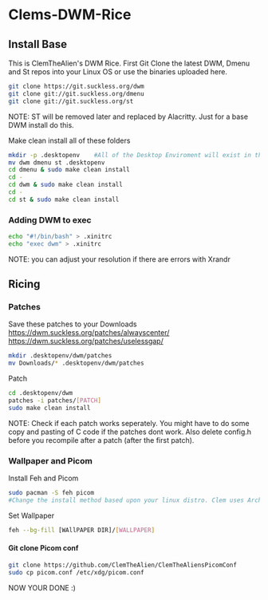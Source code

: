 # Clems-DWM-Rice
## Install Base 
This is ClemTheAlien's DWM Rice.
First Git Clone the latest DWM, Dmenu and St repos into your Linux OS or use the binaries uploaded here.
```sh 
git clone https://git.suckless.org/dwm
git clone git://git.suckless.org/dmenu
git clone git://git.suckless.org/st
```

NOTE: ST will be removed later and replaced by Alacritty. Just for a base DWM install do this.

Make clean install all of these folders
```sh
mkdir -p .desktopenv    #All of the Desktop Enviroment will exist in this dotfile 
mv dwm dmenu st .desktopenv
cd dmenu & sudo make clean install
cd -
cd dwm & sudo make clean install
cd -
cd st & sudo make clean install
```


### Adding DWM to exec 
```sh
echo "#!/bin/bash" > .xinitrc
echo "exec dwm" > .xinitrc
```

NOTE: you can adjust your resolution if there are errors with Xrandr

## Ricing
### Patches
Save these patches to your Downloads
https://dwm.suckless.org/patches/alwayscenter/
https://dwm.suckless.org/patches/uselessgap/

```sh
mkdir .desktopenv/dwm/patches
mv Downloads/* .desktopenv/dwm/patches
```

Patch

```sh
cd .desktopenv/dwm
patches -i patches/[PATCH]
sudo make clean install
```

NOTE: Check if each patch works seperately. You might have to do some copy and pasting of C code if the patches dont work. Also delete config.h before you recompile after a patch (after the first patch).


### Wallpaper and Picom 
Install Feh and Picom
```sh
sudo pacman -S feh picom 
#Change the install method based upon your linux distro. Clem uses Arch currently.
```
Set Wallpaper 
```sh
feh --bg-fill [WAllPAPER DIR]/[WALLPAPER]
```

#### Git clone Picom conf
```sh
git clone https://github.com/ClemTheAlien/ClemTheAliensPicomConf
sudo cp picom.conf /etc/xdg/picom.conf
```
NOW YOUR DONE :) 
